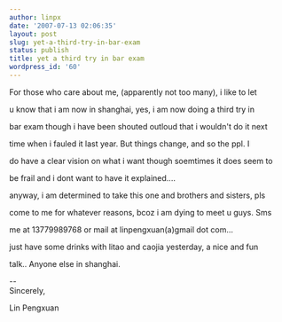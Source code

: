 ```yaml
---
author: linpx
date: '2007-07-13 02:06:35'
layout: post
slug: yet-a-third-try-in-bar-exam
status: publish
title: yet a third try in bar exam
wordpress_id: '60'
---
```


For those who care about me, (apparently not too many), i like to let

u know that i am now in shanghai, yes, i am now doing a third try in

bar exam though i have been shouted outloud that i wouldn't do it next

time when i fauled it last year. But things change, and so the ppl. I

do have a clear vision on what i want though soemtimes it does seem to

be frail and i dont want to have it explained....

  
anyway, i am determined to take this one and brothers and sisters, pls

come to me for whatever reasons, bcoz i am dying to meet u guys. Sms

me at 13779989768 or mail at linpengxuan(a)gmail dot com...

  
just have some drinks with litao and caojia yesterday, a nice and fun

talk.. Anyone else in shanghai.

  
  
--   
Sincerely,

  
Lin Pengxuan

